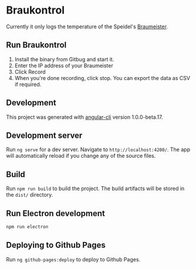 # Braukontrol

Currently it only logs the temperature of the Speidel's [Braumeister](https://www.speidels-braumeister.de/en/).

## Run Braukontrol

1. Install the binary from Gitbug and start it.
2. Enter the IP address of your Braumeister
3. Click Record
4. When you're done recording, click stop. You can export the data as CSV if required.

## Development

This project was generated with [angular-cli](https://github.com/angular/angular-cli) version 1.0.0-beta.17.

## Development server
Run `ng serve` for a dev server. Navigate to `http://localhost:4200/`. The app will automatically reload if you change any of the source files.

## Build

Run `npm run build` to build the project. The build artifacts will be stored in the `dist/` directory.

## Run Electron development

```bash
npm run electron
```

## Deploying to Github Pages

Run `ng github-pages:deploy` to deploy to Github Pages.
